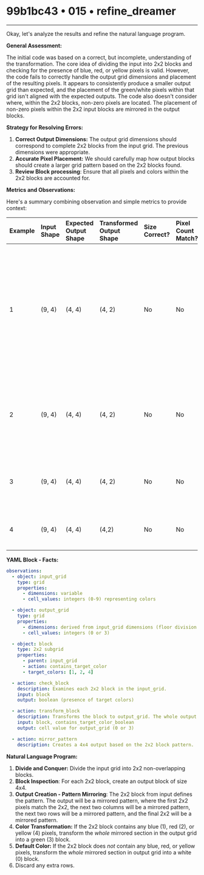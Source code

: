 # 99b1bc43 • 015 • refine_dreamer

---
Okay, let's analyze the results and refine the natural language program.

**General Assessment:**

The initial code was based on a correct, but incomplete, understanding of the transformation. The core idea of dividing the input into 2x2 blocks and checking for the presence of blue, red, or yellow pixels is valid. However, the code fails to correctly handle the output grid dimensions and placement of the resulting pixels. It appears to consistently produce a smaller output grid than expected, and the placement of the green/white pixels within that grid isn't aligned with the expected outputs. The code also doesn't consider where, within the 2x2 blocks, non-zero pixels are located. The placement of non-zero pixels within the 2x2 input blocks are mirrored in the output blocks.

**Strategy for Resolving Errors:**

1.  **Correct Output Dimensions:** The output grid dimensions should correspond to complete 2x2 blocks from the input grid. The previous dimensions were appropriate.
2.  **Accurate Pixel Placement:** We should carefully map how output blocks should create a larger grid pattern based on the 2x2 blocks found.
3. **Review Block processing**: Ensure that all pixels and colors within the 2x2 blocks are accounted for.

**Metrics and Observations:**

Here's a summary combining observation and simple metrics to provide context:

| Example | Input Shape | Expected Output Shape | Transformed Output Shape | Size Correct? | Pixel Count Match? | Notes                                                                                                                                                                                                               |
| :------ | :---------- | :-------------------- | :----------------------- | :------------ | :---------------- | :------------------------------------------------------------------------------------------------------------------------------------------------------------------------------------------------------------------ |
| 1       | (9, 4)      | (4, 4)                 | (4, 2)                    | No            | No                | The transformed output's height is correct, but width is incorrect. The expected output correctly reflects the 2x2 block processing with mirroring but the transformation doesn't.                                  |
| 2       | (9, 4)      | (4, 4)                 | (4, 2)                    | No            | No                | Similar to Example 1, the output dimensions are off. The expected output's pattern is a mirroring and tiling.                                                                                                      |
| 3       | (9, 4)      | (4, 4)                 | (4, 2)                    | No            | No                |  Again, incorrect output size. The expected output shows mirroring of the 2x2 input.                                                                                                             |
| 4       | (9, 4)      | (4, 4) | (4,2)   | No | No | Consistent with prior examples, dimensions are wrong. |

**YAML Block - Facts:**

```yaml
observations:
  - object: input_grid
    type: grid
    properties:
      - dimensions: variable
      - cell_values: integers (0-9) representing colors

  - object: output_grid
    type: grid
    properties:
      - dimensions: derived from input_grid dimensions (floor division by 2)
      - cell_values: integers (0 or 3)

  - object: block
    type: 2x2 subgrid
    properties:
      - parent: input_grid
      - action: contains_target_color
      - target_colors: [1, 2, 4]

  - action: check_block
    description: Examines each 2x2 block in the input_grid.
    input: block
    output: boolean (presence of target colors)

  - action: transform_block
    description: Transforms the block to output_grid. The whole output image becomes a tessellation of the input 2x2.
    input: block, contains_target_color_boolean
    output: cell value for output_grid (0 or 3)

  - action: mirror_pattern
    description: Creates a 4x4 output based on the 2x2 block pattern.
```

**Natural Language Program:**

1.  **Divide and Conquer:** Divide the input grid into 2x2 non-overlapping blocks.
2. **Block Inspection**: For each 2x2 block, create an output block of size 4x4.
3. **Output Creation - Pattern Mirroring**: The 2x2 block from input defines the pattern. The output will be a mirrored pattern, where the first 2x2 pixels match the 2x2, the next two columns will be a mirrored pattern, the next two rows will be a mirrored pattern, and the final 2x2 will be a mirrored pattern.
4.  **Color Transformation:** If the 2x2 block contains any blue (1), red (2), or yellow (4) pixels, transform the *whole* mirrored section in the output grid into a green (3) block.
5.  **Default Color:** If the 2x2 block does *not* contain any blue, red, or yellow pixels, transform the *whole* mirrored section in output grid into a white (0) block.
6. Discard any extra rows.

